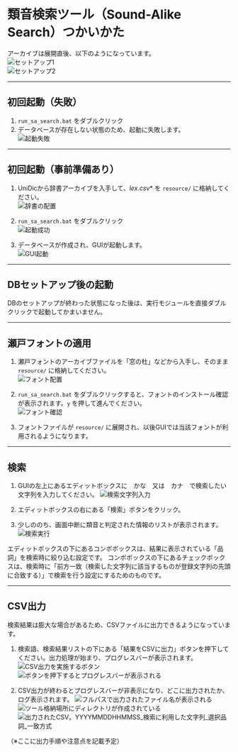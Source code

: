 # 類音検索ツール（Sound-Alike Search）つかいかた

アーカイブは展開直後、以下のようになっています。  
![セットアップ1](./images/howtosetup_01_1.png)  
![セットアップ2](./images/howtosetup_01_2.png)

---

## 初回起動（失敗）

1. `run_sa_search.bat` をダブルクリック  
2. データベースが存在しない状態のため、起動に失敗します。  
![起動失敗](./images/howtosetup_02.png)

---

## 初回起動（事前準備あり）

1. UniDicから辞書アーカイブを入手して、**lex*.csv** を `resource/` に格納してください。  
![辞書の配置](./images/howtosetup_03.png)

2. `run_sa_search.bat` をダブルクリック  
![起動成功](./images/howtosetup_04.png)

3. データベースが作成され、GUIが起動します。  
![GUI起動](./images/howtosetup_05.png)

---

## DBセットアップ後の起動
DBのセットアップが終わった状態になった後は、実行モジュールを直接ダブルクリックで起動してかまいません。

---

## 瀬戸フォントの適用

1. 瀬戸フォントのアーカイブファイルを「窓の杜」などから入手し、そのまま `resource/` に格納してください。  
![フォント配置](./images/howtoinstall_seto_01.png)

2. `run_sa_search.bat` をダブルクリックすると、フォントのインストール確認が表示されます。`y` を押して進んでください。  
![フォント確認](./images/howtoinstall_seto_02.png)

3. フォントファイルが `resource/` に展開され、以後GUIでは当該フォントが利用されるようになります。

---

## 検索
1. GUIの左上にあるエディットボックスに　かな　又は　カナ　で検索したい文字列を入力してください。
![検索文字列入力](./images/howtouse_1.png)

2. エディットボックスの右にある「検索」ボタンをクリック。

3. 少しののち、画面中断に類音と判定された情報のリストが表示されます。
![検索実行](./images/howtouse_2.png)

エディットボックスの下にあるコンボボックスは、結果に表示されている「品詞」を検索時に絞り込む設定です。
コンボボックスの下にあるチェックボックスは、検索時に「前方一致（検索した文字列に該当するものが登録文字列の先頭に合致する）」で検索を行う設定にするためのものです。

---

## CSV出力
検索結果は膨大な場合があるため、CSVファイルに出力できるようになっています。
1. 検索語、検索結果リストの下にある「結果をCSVに出力」ボタンを押下してください。出力処理が始まり、プログレスバーが表示されます。
![CSV出力を実施するボタン](./images/howtoexport_1.png)
![ボタンを押下するとプログレスバーが表示される](./images/howtoexport_2.png)

2. CSV出力が終わるとプログレスバーが非表示になり、どこに出力されたか、ログ表示されます。
![フルパスで出力されたファイル名が表示される](./images/howtoexport_3.png)
![ツール格納場所にディレクトリが作成されている](./images/howtoexport_4.png)
![出力されたCSV。YYYYMMDDHHMMSS_検索に利用した文字列_選択品詞_一致方式](./images/howtoexport_5.png)

（※ここに出力手順や注意点を記載予定）
